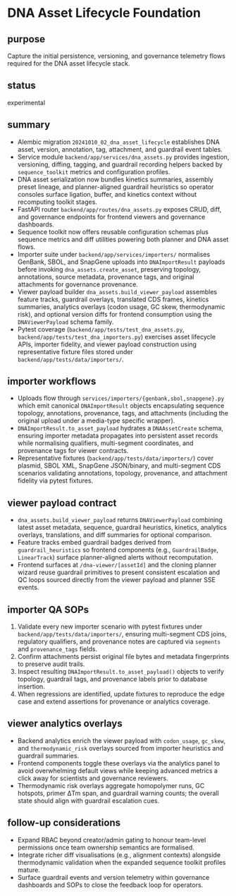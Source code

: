 # DNA Asset Lifecycle Foundation

## purpose
Capture the initial persistence, versioning, and governance telemetry flows required for the DNA asset lifecycle stack.

## status
experimental

## summary
- Alembic migration `20241010_02_dna_asset_lifecycle` establishes DNA asset, version, annotation, tag, attachment, and guardrail event tables.
- Service module `backend/app/services/dna_assets.py` provides ingestion, versioning, diffing, tagging, and guardrail recording helpers backed by `sequence_toolkit` metrics and configuration profiles.
- DNA asset serialization now bundles kinetics summaries, assembly preset lineage, and planner-aligned guardrail heuristics so operator consoles surface ligation, buffer, and kinetics context without recomputing toolkit stages.
- FastAPI router `backend/app/routes/dna_assets.py` exposes CRUD, diff, and governance endpoints for frontend viewers and governance dashboards.
- Sequence toolkit now offers reusable configuration schemas plus sequence metrics and diff utilities powering both planner and DNA asset flows.
- Importer suite under `backend/app/services/importers/` normalises GenBank, SBOL, and SnapGene uploads into `DNAImportResult` payloads before invoking `dna_assets.create_asset`, preserving topology, annotations, source metadata, provenance tags, and original attachments for governance provenance.
- Viewer payload builder `dna_assets.build_viewer_payload` assembles feature tracks, guardrail overlays, translated CDS frames, kinetics summaries, analytics overlays (codon usage, GC skew, thermodynamic risk), and optional version diffs for frontend consumption using the `DNAViewerPayload` schema family.
- Pytest coverage (`backend/app/tests/test_dna_assets.py`, `backend/app/tests/test_dna_importers.py`) exercises asset lifecycle APIs, importer fidelity, and viewer payload construction using representative fixture files stored under `backend/app/tests/data/importers/`.

## importer workflows

- Uploads flow through `services/importers/{genbank,sbol,snapgene}.py` which emit canonical `DNAImportResult` objects encapsulating sequence topology, annotations, provenance, tags, and attachments (including the original upload under a media-type specific wrapper).
- `DNAImportResult.to_asset_payload` hydrates a `DNAAssetCreate` schema, ensuring importer metadata propagates into persistent asset records while normalising qualifiers, multi-segment coordinates, and provenance tags for viewer contracts.
- Representative fixtures (`backend/app/tests/data/importers/`) cover plasmid, SBOL XML, SnapGene JSON/binary, and multi-segment CDS scenarios validating annotations, topology, provenance, and attachment fidelity via pytest fixtures.

## viewer payload contract

- `dna_assets.build_viewer_payload` returns `DNAViewerPayload` combining latest asset metadata, sequence, guardrail heuristics, kinetics, analytics overlays, translations, and diff summaries for optional comparison.
- Feature tracks embed guardrail badges derived from `guardrail_heuristics` so frontend components (e.g., `GuardrailBadge`, `LinearTrack`) surface planner-aligned alerts without recomputation.
- Frontend surfaces at `/dna-viewer/[assetId]` and the cloning planner wizard reuse guardrail primitives to present consistent escalation and QC loops sourced directly from the viewer payload and planner SSE events.

## importer QA SOPs

1. Validate every new importer scenario with pytest fixtures under `backend/app/tests/data/importers/`, ensuring multi-segment CDS joins, regulatory qualifiers, and provenance notes are captured via `segments` and `provenance_tags` fields.
2. Confirm attachments persist original file bytes and metadata fingerprints to preserve audit trails.
3. Inspect resulting `DNAImportResult.to_asset_payload()` objects to verify topology, guardrail tags, and provenance labels prior to database insertion.
4. When regressions are identified, update fixtures to reproduce the edge case and extend assertions for provenance or analytics coverage.

## viewer analytics overlays

- Backend analytics enrich the viewer payload with `codon_usage`, `gc_skew`, and `thermodynamic_risk` overlays sourced from importer heuristics and guardrail summaries.
- Frontend components toggle these overlays via the analytics panel to avoid overwhelming default views while keeping advanced metrics a click away for scientists and governance reviewers.
- Thermodynamic risk overlays aggregate homopolymer runs, GC hotspots, primer ΔTm span, and guardrail warning counts; the overall state should align with guardrail escalation cues.

## follow-up considerations
- Expand RBAC beyond creator/admin gating to honour team-level permissions once team ownership semantics are formalised.
- Integrate richer diff visualisations (e.g., alignment contexts) alongside thermodynamic validation when the expanded sequence toolkit profiles mature.
- Surface guardrail events and version telemetry within governance dashboards and SOPs to close the feedback loop for operators.
